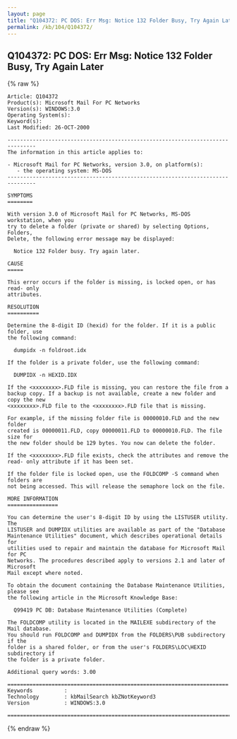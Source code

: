 ```yaml
---
layout: page
title: "Q104372: PC DOS: Err Msg: Notice 132 Folder Busy, Try Again Later"
permalink: /kb/104/Q104372/
---
```


## Q104372: PC DOS: Err Msg: Notice 132 Folder Busy, Try Again Later

{% raw %}

	Article: Q104372
	Product(s): Microsoft Mail For PC Networks
	Version(s): WINDOWS:3.0
	Operating System(s): 
	Keyword(s): 
	Last Modified: 26-OCT-2000
	
	-------------------------------------------------------------------------------
	The information in this article applies to:
	
	- Microsoft Mail for PC Networks, version 3.0, on platform(s):
	   - the operating system: MS-DOS 
	-------------------------------------------------------------------------------
	
	SYMPTOMS
	========
	
	With version 3.0 of Microsoft Mail for PC Networks, MS-DOS workstation, when you
	try to delete a folder (private or shared) by selecting Options, Folders,
	Delete, the following error message may be displayed:
	
	  Notice 132 Folder busy. Try again later.
	
	CAUSE
	=====
	
	This error occurs if the folder is missing, is locked open, or has read- only
	attributes.
	
	RESOLUTION
	==========
	
	Determine the 8-digit ID (hexid) for the folder. If it is a public folder, use
	the following command:
	
	  dumpidx -n foldroot.idx
	
	If the folder is a private folder, use the following command:
	
	  DUMPIDX -n HEXID.IDX
	
	If the <xxxxxxxx>.FLD file is missing, you can restore the file from a
	backup copy. If a backup is not available, create a new folder and copy the new
	<xxxxxxxx>.FLD file to the <xxxxxxxx>.FLD file that is missing.
	
	For example, if the missing folder file is 00000010.FLD and the new folder
	created is 00000011.FLD, copy 00000011.FLD to 00000010.FLD. The file size for
	the new folder should be 129 bytes. You now can delete the folder.
	
	If the <xxxxxxxx>.FLD file exists, check the attributes and remove the
	read- only attribute if it has been set.
	
	If the folder file is locked open, use the FOLDCOMP -S command when folders are
	not being accessed. This will release the semaphore lock on the file.
	
	MORE INFORMATION
	================
	
	You can determine the user's 8-digit ID by using the LISTUSER utility. The
	LISTUSER and DUMPIDX utilities are available as part of the "Database
	Maintenance Utilities" document, which describes operational details for
	utilities used to repair and maintain the database for Microsoft Mail for PC
	Networks. The procedures described apply to versions 2.1 and later of Microsoft
	Mail except where noted.
	
	To obtain the document containing the Database Maintenance Utilities, please see
	the following article in the Microsoft Knowledge Base:
	
	  Q99419 PC DB: Database Maintenance Utilities (Complete)
	
	The FOLDCOMP utility is located in the MAILEXE subdirectory of the Mail database.
	You should run FOLDCOMP and DUMPIDX from the FOLDERS\PUB subdirectory if the
	folder is a shared folder, or from the user's FOLDERS\LOC\HEXID subdirectory if
	the folder is a private folder.
	
	Additional query words: 3.00
	
	======================================================================
	Keywords          :  
	Technology        : kbMailSearch kbZNotKeyword3
	Version           : WINDOWS:3.0
	
	=============================================================================
	

{% endraw %}
